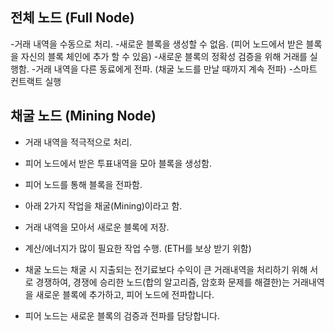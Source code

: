 ## 전체 노드 (Full Node)

-거래 내역을 수동으로 처리.
-새로운 블록을 생성할 수 없음. (피어 노드에서 받은 블록을 자신의 블록 체인에 추가 할 수 있음)
-새로운 블록의 정확성 검증을 위해 거래를 실행함. 
-거래 내역을 다른 동료에게 전파. (채굴 노드를 만날 때까지 계속 전파)
-스마트 컨트랙트 실행


## 채굴 노드 (Mining Node)

- 거래 내역을 적극적으로 처리.
- 피어 노드에서 받은 투표내역을 모아 블록을 생성함.
- 피어 노드를 통해 블록을 전파함.
- 아래 2가지 작업을 채굴(Mining)이라고 함.
- 거래 내역을 모아서 새로운 블록에 저장. 
- 계산/에너지가 많이 필요한 작업 수행. (ETH를 보상 받기 위함)
- 채굴 노드는 채굴 시 지출되는 전기료보다 수익이 큰 거래내역을 처리하기 위해 서로 경쟁하여, 경쟁에 승리한 노드(합의 알고리즘, 암호화 문제를 해결한)는 거래내역을 새로운 블록에 추가하고, 피어 노드에 전파합니다.

- 피어 노드는 새로운 블록의 검증과 전파를 담당합니다. 